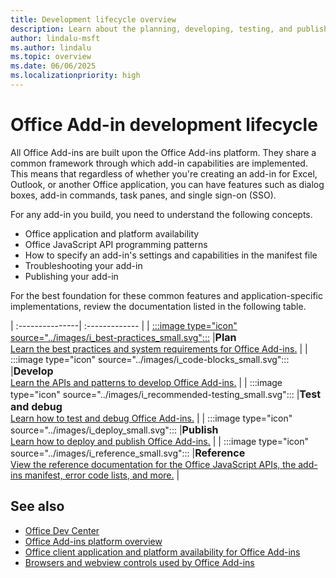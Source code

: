 ```yaml
---
title: Development lifecycle overview
description: Learn about the planning, developing, testing, and publishing lifecycle events.
author: lindalu-msft
ms.author: lindalu
ms.topic: overview
ms.date: 06/06/2025
ms.localizationpriority: high
---
```


# Office Add-in development lifecycle

All Office Add-ins are built upon the Office Add-ins platform. They share a common framework through which add-in capabilities are implemented. This means that regardless of whether you're creating an add-in for Excel, Outlook, or another Office application, you can have features such as dialog boxes, add-in commands, task panes, and single sign-on (SSO).

For any add-in you build, you need to understand the following concepts.

- Office application and platform availability
- Office JavaScript API programming patterns
- How to specify an add-in's settings and capabilities in the manifest file
- Troubleshooting your add-in
- Publishing your add-in

For the best foundation for these common features and application-specific implementations, review the documentation listed in the following table.

| :---------------| :------------- |
| [:::image type="icon" source="../images/i_best-practices_small.svg":::](../concepts/add-in-development-best-practices.md) |<font size="3">**Plan**</font></br>[Learn the best practices and system requirements for Office Add-ins.](../concepts/add-in-development-best-practices.md) |
| :::image type="icon" source="../images/i_code-blocks_small.svg"::: |<font size="3">**Develop**</font></br>[Learn the APIs and patterns to develop Office Add-ins.](../develop/develop-overview.md) |
| :::image type="icon" source="../images/i_recommended-testing_small.svg"::: |<font size="3">**Test and debug**</font></br>[Learn how to test and debug Office Add-ins.](../testing/test-debug-office-add-ins.md) |
| :::image type="icon" source="../images/i_deploy_small.svg"::: |<font size="3">**Publish**</font></br>[Learn how to deploy and publish Office Add-ins.](../publish/publish.md) |
| :::image type="icon" source="../images/i_reference_small.svg"::: |<font size="3">**Reference**</font></br>[View the reference documentation for the Office JavaScript APIs, the add-ins manifest, error code lists, and more.](../reference/javascript-api-for-office.md) |

## See also

- [Office Dev Center](https://developer.microsoft.com/office)
- [Office Add-ins platform overview](../overview/office-add-ins.md)
- [Office client application and platform availability for Office Add-ins](/javascript/api/requirement-sets)
- [Browsers and webview controls used by Office Add-ins](browsers-used-by-office-web-add-ins.md)
